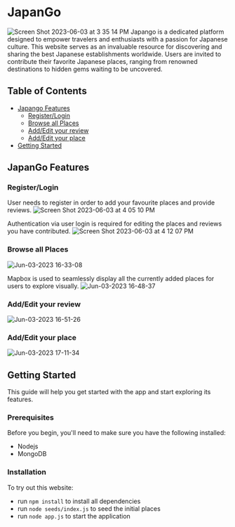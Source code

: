 # JapanGo

![Screen Shot 2023-06-03 at 3 35 14 PM](https://github.com/rerebeccajiang/JapanTravel/assets/118489430/7990dbf8-40cb-45e9-a685-fcdb540cd77b)
Japango is a dedicated platform designed to empower travelers and enthusiasts with a passion for Japanese culture. This website serves as an invaluable resource for discovering and sharing the best Japanese establishments worldwide. Users are invited to contribute their favorite Japanese places, ranging from renowned destinations to hidden gems waiting to be uncovered.

## Table of Contents
- [Japango Features](#Japango-Features)
  - [Register/Login](#Register/Login)
  - [Browse all Places](#Browse-all-Places)
  - [Add/Edit your review](#Add/Edit-your-review)
  - [Add/Edit your place](#Add/Edit-your-place)
- [Getting Started](#getting-started)

## JapanGo Features

### Register/Login
User needs to register in order to add your favourite places and provide reviews.
![Screen Shot 2023-06-03 at 4 05 10 PM](https://github.com/rerebeccajiang/JapanTravel/assets/118489430/40c91dc8-c28a-4155-8222-f703218ce171)


Authentication via user login is required for editing the places and reviews you have contributed.
![Screen Shot 2023-06-03 at 4 12 07 PM](https://github.com/rerebeccajiang/JapanTravel/assets/118489430/ed6f6dca-9c71-4f76-9342-5d6fd7d8b8b8)


### Browse all Places
![Jun-03-2023 16-33-08](https://github.com/rerebeccajiang/JapanTravel/assets/118489430/d37fb786-8570-443d-8a87-1c6f0bbee212)


Mapbox is used to seamlessly display all the currently added places for users to explore visually.
![Jun-03-2023 16-48-37](https://github.com/rerebeccajiang/JapanTravel/assets/118489430/c9ebcf1a-b05a-45d1-a8f5-e9c5595f4017)


### Add/Edit your review
![Jun-03-2023 16-51-26](https://github.com/rerebeccajiang/JapanTravel/assets/118489430/ea882a06-bca2-4862-a5d0-a9e472c22063)


### Add/Edit your place
![Jun-03-2023 17-11-34](https://github.com/rerebeccajiang/JapanTravel/assets/118489430/bbf16ce9-3de1-4972-adc9-75f475ad62e1)


## Getting Started
This guide will help you get started with the app and start exploring its features.

### Prerequisites
Before you begin, you'll need to make sure you have the following installed:

- Nodejs
- MongoDB

### Installation
To try out this website:

- run `npm install` to install all dependencies
- run `node seeds/index.js` to seed the initial places
- run `node app.js` to start the application
